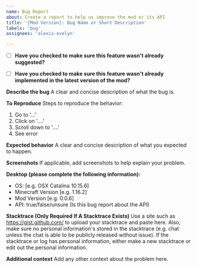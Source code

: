 ```yaml
---
name: Bug Report
about: Create a report to help us improve the mod or its API
title: '[Mod Version]: Bug Name or Short Description'
labels: 'bug'
assignees: 'alexis-evelyn'

---
```


- [ ] **Have you checked to make sure this feature wasn't already suggested?**

- [ ] **Have you checked to make sure this feature wasn't already implemented in the latest version of the mod?**

**Describe the bug**
A clear and concise description of what the bug is.

**To Reproduce**
Steps to reproduce the behavior:
1. Go to '...'
2. Click on '....'
3. Scroll down to '....'
4. See error

**Expected behavior**
A clear and concise description of what you expected to happen.

**Screenshots**
If applicable, add screenshots to help explain your problem.

**Desktop (please complete the following information):**
 - OS: [e.g. OSX Catalina 10.15.6]
 - Minecraft Version [e.g. 1.16.2]
 - Mod Version [e.g. 0.0.6]
 - API: true/false/unsure (Is this bug report about the API)

**Stacktrace (Only Required If A Stacktrace Exists)**
Use a site such as https://gist.github.com/ to upload your stacktrace and paste here. Also, make sure no personal information's stored in the stacktrace (e.g. chat unless the chat is able to be publicly released without issue). If the stacktrace or log has personal information, either make a new stacktrace or edit out the personal information.

**Additional context**
Add any other context about the problem here.
